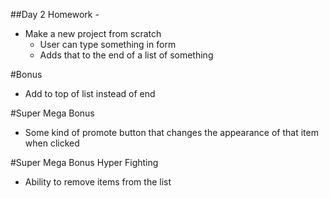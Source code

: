 ##Day 2 Homework -
* Make a new project from scratch
    * User can type something in form
    * Adds that to the end of a list of something

#Bonus 
* Add to top of list instead of end

#Super Mega Bonus
* Some kind of promote button that changes the appearance of that item when clicked

#Super Mega Bonus Hyper Fighting
* Ability to remove items from the list